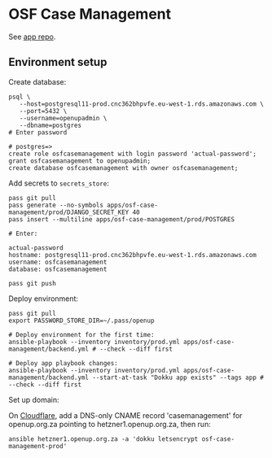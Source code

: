 # OSF Case Management

See [app repo](https://github.com/OpenUpSA/case-management).

## Environment setup

Create database:

```shell
psql \
   --host=postgresql11-prod.cnc362bhpvfe.eu-west-1.rds.amazonaws.com \
   --port=5432 \
   --username=openupadmin \
   --dbname=postgres
# Enter password

# postgres=>
create role osfcasemanagement with login password 'actual-password';
grant osfcasemanagement to openupadmin;
create database osfcasemanagement with owner osfcasemanagement;
```

Add secrets to `secrets_store`:

```shell
pass git pull
pass generate --no-symbols apps/osf-case-management/prod/DJANGO_SECRET_KEY 40
pass insert --multiline apps/osf-case-management/prod/POSTGRES

# Enter:

actual-password
hostname: postgresql11-prod.cnc362bhpvfe.eu-west-1.rds.amazonaws.com
username: osfcasemanagement
database: osfcasemanagement

pass git push
```

Deploy environment:

```shell
pass git pull
export PASSWORD_STORE_DIR=~/.pass/openup

# Deploy environment for the first time:
ansible-playbook --inventory inventory/prod.yml apps/osf-case-management/backend.yml # --check --diff first

# Deploy app playbook changes:
ansible-playbook --inventory inventory/prod.yml apps/osf-case-management/backend.yml --start-at-task "Dokku app exists" --tags app # --check --diff first
```

Set up domain:

On [Cloudflare](https://www.cloudflare.com), add a DNS-only CNAME record 'casemanagement' for openup.org.za pointing to hetzner1.openup.org.za, then run:

```shell
ansible hetzner1.openup.org.za -a 'dokku letsencrypt osf-case-management-prod'
```
